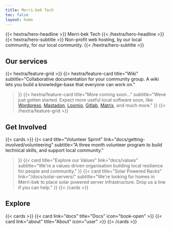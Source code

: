 ```yaml
---
title: Merri-bek Tech
toc: false
layout: home
---
```


<div class="mt-6 mb-2">
{{< hextra/hero-headline >}}
  Merri-bek Tech
{{< /hextra/hero-headline >}}
</div>

<div class="mb-4">
{{< hextra/hero-subtitle >}}
  Non-profit web hosting, by our local community, for our local community.
{{< /hextra/hero-subtitle >}}
</div>

## Our services

{{< hextra/feature-grid >}}
  {{< hextra/feature-card
    title="Wiki"
    subtitle="Collaborative documentation for your community group. A wiki lets you build a knowledge-base that everyone can work on."
  >}}
  {{< hextra/feature-card
    title="More coming soon..."
    subtitle="Weve just gotten started. Expect more useful local software soon, like [Wordpress](https://wordpress.org/), [Mastadon](https://joinmastodon.org/), [Loomio](https://www.loomio.com/), [Gitlab](https://about.gitlab.com/), [Matrix](https://matrix.org/), and much more."
  >}}
{{< /hextra/feature-grid >}}

## Get Involved

{{< cards >}}
  {{< card
    title="Volunteer Sprint"
    link="docs/getting-involved/volunteering"
    subtitle="A three month volunteer program to build technical skills, and support local community."
  >}}
  {{< card
    title="Explore our Values"
    link="docs/values"
    subtitle="We're a values driven organisation building local resilience for people and community."
  >}}
  {{< card
    title="Solar Powered Racks"
    link="/docs/solar-servers/"
    subtitle="We're looking for homes in Merri-bek to place solar powered server infrastructure. Drop us a line if you can help."
  >}}
{{< /cards >}}

## Explore

{{< cards >}}
  {{< card link="docs" title="Docs" icon="book-open" >}}
  {{< card link="about" title="About" icon="user" >}}
{{< /cards >}}


